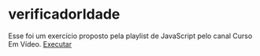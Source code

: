 # verificadorIdade
 Esse foi um exercício proposto pela playlist de JavaScript pelo canal Curso Em Vídeo.
<a href ="https://debor4h.github.io/verificadorIdade/verificador.index">Executar</a>
